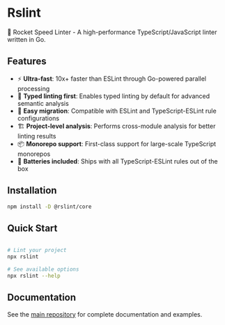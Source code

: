 # Rslint

🚀 Rocket Speed Linter - A high-performance TypeScript/JavaScript linter written in Go.

## Features

- ⚡ **Ultra-fast**: 10x+ faster than ESLint through Go-powered parallel processing
- 🎯 **Typed linting first**: Enables typed linting by default for advanced semantic analysis
- 🔧 **Easy migration**: Compatible with ESLint and TypeScript-ESLint rule configurations
- 🏗️ **Project-level analysis**: Performs cross-module analysis for better linting results
- 📦 **Monorepo support**: First-class support for large-scale TypeScript monorepos
- 🔋 **Batteries included**: Ships with all TypeScript-ESLint rules out of the box

## Installation

```bash
npm install -D @rslint/core
```

## Quick Start

```bash

# Lint your project
npx rslint

# See available options
npx rslint --help
```

## Documentation

See the [main repository](https://github.com/web-infra-dev/rslint) for complete documentation and examples.
